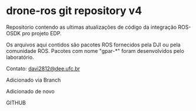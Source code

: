 # drone-ros git repository v4

Repositorio contendo as ultimas atualizações de código da integração ROS-OSDK pro projeto EDP.

Os arquivos aqui contidos são pacotes ROS fornecidos pela DJI ou pela comunidade ROS. Pacotes com nome "gpar-*" foram desenvolvidos pelo laboratório.



Contato: davi2812@dee.ufc.br

Adicionado via Branch 

Adicionado de novo

GITHUB

